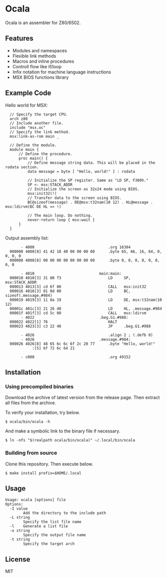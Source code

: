 # Ocala

Ocala is an assembler for Z80/6502.

## Features

- Modules and namespaces
- Flexible link methods
- Macros and inline procedures
- Controll flow like if/loop
- Infix notation for machine language instructions
- MSX BIOS functions library

## Example Code

Hello world for MSX:

```
  // Specify the target CPU.
  arch z80
  // Include another file.
  include "msx.oc"
  // Specify the link method.
  msx:link-as-rom main _

  // Define the module.
  module main {
      // Define the procedure.
      proc main() {
          // Define message string data. This will be placed in the rodata section.
          data message = byte [ "Hello, world!" ] : rodata

          // Initialize the SP register. Same as "LD SP, F380h."
          SP <- msx:STACK_ADDR
          // Initialize the screen as 32x24 mode using BIOS.
          msx:init32(!)
          // Transfer data to the screen using BIOS.
          BC@sizeof(message) . DE@msx:t32nam(10 12) . HL@message . msx:ldirvm(BC DE HL => !)

          // The main loop. Do nothing.
          never-return loop { msx:wait }
      }
  }
```

Output assembly list:

```
       - 4000                                 .org 16384
  000000 4000[8] 41 42 10 40 00 00 00 00      .byte 65, 66, 16, 64, 0, 0, 0, 0
  000008 4008[8] 00 00 00 00 00 00 00 00      .byte 0, 0, 0, 0, 0, 0, 0, 0

       - 4010                             main:main:
  000010 4010[3] 31 80 f3                     LD     SP, msx:STACK_ADDR
  000013 4013[3] cd 6f 00                     CALL   msx:init32
  000016 4016[3] 01 0d 00                     LD     BC, sizeof(.message.#984)
  000019 4019[3] 11 8a 19                     LD     DE, msx:t32nam(10 12)
  00001c 401c[3] 21 26 40                     LD     HL, .message.#984
  00001f 401f[3] cd 5c 00                     CALL   msx:ldirvm
       - 4022                             .beg.G1.#988:
  000022 4022[1] 76                           HALT
  000023 4023[3] c3 22 40                     JP     .beg.G1.#988

       - 4026                                 .align 2 ; (.defb 0)
       - 4026                             .message.#984:
  000026 4026[8] 48 65 6c 6c 6f 2c 20 77      .byte "Hello, world!"
            :[5] 6f 72 6c 64 21

       - c000                                 .org 49152
```

## Installation

### Using precompiled binaries

Download the archive of latest version from the release page.
Then extract all files from the archive.

To verify your installation, try below.

```
$ ocala/bin/ocala -h
```

And make a symbolic link to the binary file if necessary.

```
$ ln -nfs "$(realpath ocala/bin/ocala)" ~/.local/bin/ocala
```

### Building from source

Clone this repository. Then execute below.

```
$ make install prefix=$HOME/.local
```

## Usage

```
Usage: ocala [options] file
Options:
  -I value
        Add the directory to the include path
  -L string
        Specify the list file name
  -l    Generate a list file
  -o string
        Specify the output file name
  -t string
        Specify the target arch
```

## License

MIT
